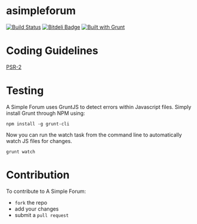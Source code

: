 asimpleforum
=
[![Build Status](https://travis-ci.org/cjmarkham/asimpleforum.png?branch=master)](https://travis-ci.org/cjmarkham/asimpleforum)
[![Bitdeli Badge](https://d2weczhvl823v0.cloudfront.net/cjmarkham/asimpleforum/trend.png)](https://bitdeli.com/free "Bitdeli Badge")
[![Built with Grunt](https://cdn.gruntjs.com/builtwith.png)](http://gruntjs.com/)

Coding Guidelines
=

[PSR-2](https://github.com/php-fig/fig-standards/blob/master/accepted/PSR-2-coding-style-guide.md)

Testing
=

A Simple Forum uses GruntJS to detect errors within Javascript files. Simply install Grunt through NPM using:

    npm install -g grunt-cli
    
Now you can run the watch task from the command line to automatically watch JS files for changes.

    grunt watch

Contribution
=

To contribute to A Simple Forum:

- `fork` the repo
- add your changes
- submit a `pull request`
